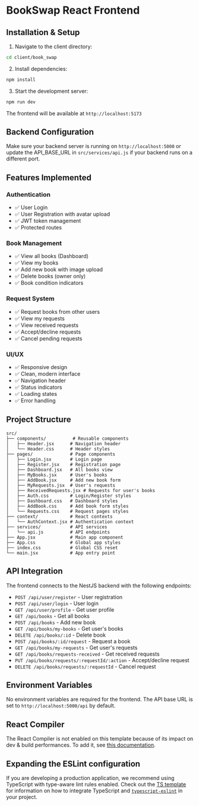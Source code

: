 # BookSwap React Frontend

## Installation & Setup

1. Navigate to the client directory:
```bash
cd client/book_swap
```

2. Install dependencies:
```bash
npm install
```

3. Start the development server:
```bash
npm run dev
```

The frontend will be available at `http://localhost:5173`

## Backend Configuration

Make sure your backend server is running on `http://localhost:5000` or update the API_BASE_URL in `src/services/api.js` if your backend runs on a different port.

## Features Implemented

### Authentication
- ✅ User Login
- ✅ User Registration with avatar upload
- ✅ JWT token management
- ✅ Protected routes

### Book Management
- ✅ View all books (Dashboard)
- ✅ View my books
- ✅ Add new book with image upload
- ✅ Delete books (owner only)
- ✅ Book condition indicators

### Request System
- ✅ Request books from other users
- ✅ View my requests
- ✅ View received requests
- ✅ Accept/decline requests
- ✅ Cancel pending requests

### UI/UX
- ✅ Responsive design
- ✅ Clean, modern interface
- ✅ Navigation header
- ✅ Status indicators
- ✅ Loading states
- ✅ Error handling

## Project Structure

```
src/
├── components/          # Reusable components
│   ├── Header.jsx      # Navigation header
│   └── Header.css      # Header styles
├── pages/              # Page components
│   ├── Login.jsx       # Login page
│   ├── Register.jsx    # Registration page
│   ├── Dashboard.jsx   # All books view
│   ├── MyBooks.jsx     # User's books
│   ├── AddBook.jsx     # Add new book form
│   ├── MyRequests.jsx  # User's requests
│   ├── ReceivedRequests.jsx # Requests for user's books
│   ├── Auth.css        # Login/Register styles
│   ├── Dashboard.css   # Dashboard styles
│   ├── AddBook.css     # Add book form styles
│   └── Requests.css    # Request pages styles
├── context/            # React contexts
│   └── AuthContext.jsx # Authentication context
├── services/           # API services
│   └── api.js          # API endpoints
├── App.jsx             # Main app component
├── App.css             # Global app styles
├── index.css           # Global CSS reset
└── main.jsx            # App entry point
```

## API Integration

The frontend connects to the NestJS backend with the following endpoints:

- `POST /api/user/register` - User registration
- `POST /api/user/login` - User login
- `GET /api/user/profile` - Get user profile
- `GET /api/books` - Get all books
- `POST /api/books` - Add new book
- `GET /api/books/my-books` - Get user's books
- `DELETE /api/books/:id` - Delete book
- `POST /api/books/:id/request` - Request a book
- `GET /api/books/my-requests` - Get user's requests
- `GET /api/books/requests-received` - Get received requests
- `PUT /api/books/requests/:requestId/:action` - Accept/decline request
- `DELETE /api/books/requests/:requestId` - Cancel request

## Environment Variables

No environment variables are required for the frontend. The API base URL is set to `http://localhost:5000/api` by default.

## React Compiler

The React Compiler is not enabled on this template because of its impact on dev & build performances. To add it, see [this documentation](https://react.dev/learn/react-compiler/installation).

## Expanding the ESLint configuration

If you are developing a production application, we recommend using TypeScript with type-aware lint rules enabled. Check out the [TS template](https://github.com/vitejs/vite/tree/main/packages/create-vite/template-react-ts) for information on how to integrate TypeScript and [`typescript-eslint`](https://typescript-eslint.io) in your project.
